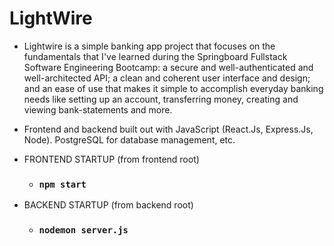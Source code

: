 # LightWire

 - Lightwire is a simple banking app project that focuses on the fundamentals that I've learned during the Springboard Fullstack Software Engineering Bootcamp: a secure and well-authenticated and well-architected API; a clean and coherent user interface and design; and an ease of use that makes it simple to accomplish everyday banking needs like setting up an account, transferring money, creating and viewing bank-statements and more.

 - Frontend and backend built out with JavaScript (React.Js, Express.Js, Node). PostgreSQL for database management, etc.

 - FRONTEND STARTUP (from frontend root)
    -   ### `npm start`
    
 - BACKEND STARTUP (from backend root)
    -   ### `nodemon server.js`
